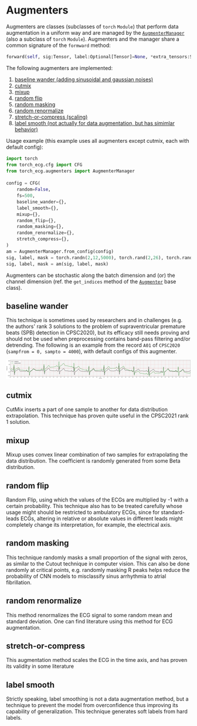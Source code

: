 # Augmenters

Augmenters are classes (subclasses of `torch` `Module`) that perform data augmentation in a uniform way and are managed by the [`AugmenterManager`](/torch_ecg/augmenters/augmenter_manager.py) (also a subclass of `torch` `Module`). Augmenters and the manager share a common signature of the `formward` method:

```python
forward(self, sig:Tensor, label:Optional[Tensor]=None, *extra_tensors:Sequence[Tensor], **kwargs:Any) -> Tuple[Tensor, ...]:
```

The following augmenters are implemented:

1. [baseline wander (adding sinusoidal and gaussian noises)](#baseline-wander)
2. [cutmix](#cutmix)
3. [mixup](#mixup)
4. [random flip](#random-flip)
5. [random masking](#random-masking)
6. [random renormalize](#random-renormalize)
7. [stretch-or-compress (scaling)](#stretch-or-compress)
8. [label smooth (not actually for data augmentation, but has simimlar behavior)](#label-smooth)

Usage example (this example uses all augmenters except cutmix, each with default config):

```python
import torch
from torch_ecg.cfg import CFG
from torch_ecg.augmenters import AugmenterManager

config = CFG(
    random=False,
    fs=500,
    baseline_wander={},
    label_smooth={},
    mixup={},
    random_flip={},
    random_masking={},
    random_renormalize={},
    stretch_compress={},
)
am = AugmenterManager.from_config(config)
sig, label, mask = torch.randn(2,12,5000), torch.rand(2,26), torch.rand(2,5000,1)
sig, label, mask = am(sig, label, mask)
```

Augmenters can be stochastic along the batch dimension and (or) the channel dimension (ref. the `get_indices` method of the [`Augmenter`](/torch_ecg/augmenters/base.py) base class).

## baseline wander

This technique is sometimes used by researchers and in challenges (e.g. the authors' rank 3 solutions to the problem of supraventricular premature beats (SPB) detection in CPSC2020), but its efficacy still needs proving and should not be used when preprocessing contains band-pass filtering and/or detrending. The following is an example from the record `A01` of `CPSC2020` (`sampfrom = 0, sampto = 4000`), with default configs of this augmenter.

![aug_bl](/docs/source/_static/images/aug_bl.jpg)

## cutmix

CutMix inserts a part of one sample to another for data distribution extrapolation. This technique has proven quite useful in the CPSC2021 rank 1 solution.

## mixup

Mixup uses convex linear combination of two samples for extrapolating the data distribution. The coefficient is randomly generated from some Beta distribution.

## random flip

Random Flip, using which the values of the ECGs are multiplied by -1 with a certain probability. This technique also has to be treated carefully whose usage might should be restricted to ambulatory ECGs, since for standard-leads ECGs, altering in relative or absolute values in different leads might completely change its interpretation, for example, the electrical axis.

## random masking

This technique randomly masks a small proportion of the signal with zeros, as similar to the Cutout technique in computer vision. This can also be done randomly at critical points, e.g. randomly masking R peaks helps reduce the probability of CNN models to misclassify sinus arrhythmia to atrial fibrillation.

## random renormalize

This method renormalizes the ECG signal to some random mean and standard deviation. One can find literature using this method for ECG augmentation. 

## stretch-or-compress

This augmentation method scales the ECG in the time axis, and has proven its validity in some literature

## label smooth

Strictly speaking, label smoothing is not a data augmentation method, but a technique to prevent the model from overconfidence thus improving its capability of generalization. This technique generates soft labels from hard labels.
